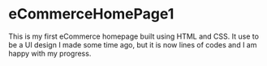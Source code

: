 # eCommerceHomePage1
This is my first eCommerce homepage built using HTML and CSS. It use to be a UI design I made some time ago, but it is now lines of codes and I am happy with my progress.
